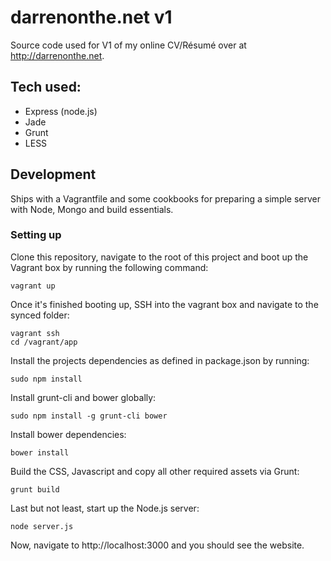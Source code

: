 # darrenonthe.net v1

Source code used for V1 of my online CV/Résumé over at http://darrenonthe.net.

## Tech used:

* Express (node.js)
* Jade
* Grunt
* LESS

## Development

Ships with a Vagrantfile and some cookbooks for preparing a simple server with Node, Mongo and build essentials.

### Setting up

Clone this repository, navigate to the root of this project and boot up the Vagrant box by running the following command:

```
vagrant up
```

Once it's finished booting up, SSH into the vagrant box and navigate to the synced folder: 

```
vagrant ssh
cd /vagrant/app
```

Install the projects dependencies as defined in package.json by running:

```
sudo npm install
```

Install grunt-cli and bower globally:

```
sudo npm install -g grunt-cli bower
```

Install bower dependencies:

```
bower install
```

Build the CSS, Javascript and copy all other required assets via Grunt:

```
grunt build
```

Last but not least, start up the Node.js server:

```
node server.js
```

Now, navigate to http://localhost:3000 and you should see the website.
